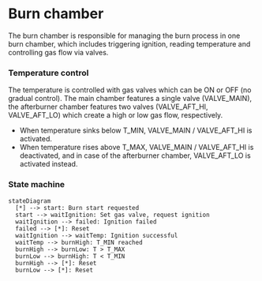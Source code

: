 # Burn chamber
The burn chamber is responsible for managing the burn process in one burn chamber, which includes triggering ignition, reading temperature and controlling gas flow via valves.

### Temperature control
The temperature is controlled with gas valves which can be ON or OFF (no gradual control). The main chamber features a single valve (VALVE_MAIN), the afterburner chamber features two valves (VALVE_AFT_HI, VALVE_AFT_LO) which create a high or low gas flow, respectively.
- When temperature sinks below T_MIN, VALVE_MAIN / VALVE_AFT_HI is activated.
- When temperature rises above T_MAX, VALVE_MAIN / VALVE_AFT_HI is deactivated, and in case of the afterburner chamber, VALVE_AFT_LO is activated instead.

### State machine
``` mermaid
stateDiagram
  [*] --> start: Burn start requested
  start --> waitIgnition: Set gas valve, request ignition
  waitIgnition --> failed: Ignition failed
  failed --> [*]: Reset
  waitIgnition --> waitTemp: Ignition successful
  waitTemp --> burnHigh: T_MIN reached
  burnHigh --> burnLow: T > T_MAX
  burnLow --> burnHigh: T < T_MIN
  burnHigh --> [*]: Reset
  burnLow --> [*]: Reset
```
